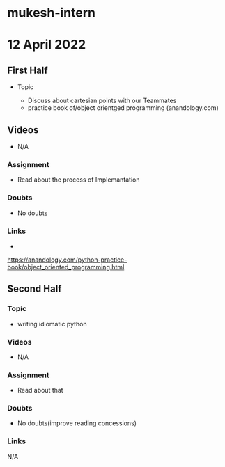 # mukesh-intern

# 12 April 2022

## First Half

- Topic

  - Discuss about  cartesian points with our Teammates 
  - practice book of/object orientged programming (anandology.com)
  



## Videos

- N/A

### Assignment

-  Read about the process of Implemantation 

### Doubts

-  No doubts

### Links
- 
https://anandology.com/python-practice-book/object_oriented_programming.html

## Second Half

### Topic
-  writing idiomatic python

### Videos

- N/A

### Assignment 

- Read about that

### Doubts

- No doubts(improve reading concessions)

### Links
  N/A